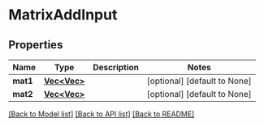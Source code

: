 # MatrixAddInput

## Properties
Name | Type | Description | Notes
------------ | ------------- | ------------- | -------------
**mat1** | [**Vec<Vec<f64>>**](array.md) |  | [optional] [default to None]
**mat2** | [**Vec<Vec<f64>>**](array.md) |  | [optional] [default to None]

[[Back to Model list]](../README.md#documentation-for-models) [[Back to API list]](../README.md#documentation-for-api-endpoints) [[Back to README]](../README.md)


